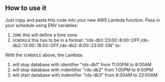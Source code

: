 ## How to use it

Just copy and paste this code into your new AWS Lambda function.
Pass in your schedule using ENV variables:
1. `ZONE` this will define a time zone
2. `SCHEDULE` this has to be in a format: "rds-db1::23:00::8:00::OFF,rds-db2::13:00::18:00::OFF,rds-db2::8:00::23:00::ON" to:

With the `SCHEDULE` above, the Lambda:

1) will stop database with identifier "rds-db1" from 11:00PM to 8:00AM
2) will stop database with indentifier "rds-db2" from 1:00PM to 6:00PM
3) will start database with indentifier "rds-db3" from 8:00AM to 23:00AM 
